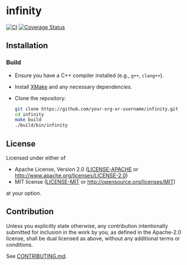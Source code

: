 # infinity

[![CI](https://github.com/your-org-or-username/infinity/workflows/CI/badge.svg)](https://github.com/your-org-or-username/infinity/actions)
[![Coverage Status](https://coveralls.io/repos/github/your-org-or-username/infinity/badge.svg?branch=main)](https://coveralls.io/github/your-org-or-username/infinity?branch=main)

## Installation

### Build

- Ensure you have a C++ compiler installed (e.g., `g++`, `clang++`).

- Install [XMake](https://xmake.io/#/guide/installation) and any necessary dependencies.

- Clone the repository:

    ```sh
    git clone https://github.com/your-org-or-username/infinity.git
    cd infinity
    make build
    ./build/bin/infinity
    ```

## License

Licensed under either of

- Apache License, Version 2.0
  ([LICENSE-APACHE](LICENSE-APACHE) or http://www.apache.org/licenses/LICENSE-2.0)
- MIT license
  ([LICENSE-MIT](LICENSE-MIT) or http://opensource.org/licenses/MIT)

at your option.

## Contribution

Unless you explicitly state otherwise, any contribution intentionally submitted
for inclusion in the work by you, as defined in the Apache-2.0 license, shall be
dual licensed as above, without any additional terms or conditions.

See [CONTRIBUTING.md](CONTRIBUTING.md).

